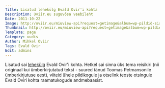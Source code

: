 ```yaml
---
Title: Lisatud lehekülg Evald Ovir'i kohta
Description: Oviir.eu suguvõsa veebileht
Date: 2011-10-22
Image: http://oviir.eu/miuview-api?request=getimage&album=wp-pildid-sisusse&item=evald-ovir-2.jpg&size=600&mode=longest
Thumbnail: http://oviir.eu/miuview-api?request=getimage&album=wp-pildid-sisusse&item=evald-ovir-2.jpg&size=600&mode=square
Template: page
Category: uudis
Author: Mihkel Oviir
Tags: Evald Ovir
Edit: admins
---
```


Lisatud sai [lehekülg](%base_url%/sugupuu/evald-ovir) Evald Ovir'i kohta. Hetkel sai sinna üks tema reisikiri (nii originaal kui ümberkirjutatud tekst - suured tänud Toomas Petmansonile ümberkirjutuse eest), viiteid ühele pildikogule ja otselink teoste otsingule Evald Oviri kohta raamatukogude andmebaasist.
